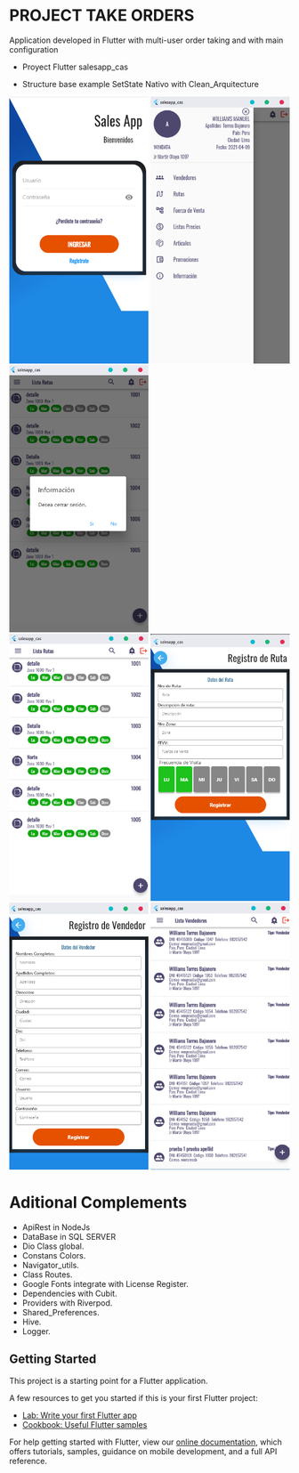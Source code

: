 # PROJECT TAKE ORDERS
Application developed in Flutter with multi-user order taking and with main configuration

- Proyect Flutter salesapp_cas

- Structure base example SetState Nativo with Clean_Arquitecture

<div class="row">
  <img src="salesapp_cas/assets/Splash.png" width="250" and height="480">
  <img src="salesapp_cas/assets/Menu.png" width="250" and height="480">
  <img src="salesapp_cas/assets/LogOff.png" width="250" and height="480">
</div>
<div class="row">
  <img src="salesapp_cas/assets/Routes.png" width="250" and height="480">
  <img src="salesapp_cas/assets/RegRoute.png" width="250" and height="480">
</div>

<div class="row">
  <img src="salesapp_cas/assets/RegSeller.png" width="250" and height="480">
  <img src="salesapp_cas/assets/Sellers.png" width="250" and height="480">  
</div>

# Aditional Complements

- ApiRest in NodeJs
- DataBase in SQL SERVER
- Dio Class global.
- Constans Colors.
- Navigator_utils.
- Class Routes.
- Google Fonts integrate with License Register.
- Dependencies with Cubit.
- Providers with Riverpod.
- Shared_Preferences.
- Hive.
- Logger.

## Getting Started

This project is a starting point for a Flutter application.

A few resources to get you started if this is your first Flutter project:

- [Lab: Write your first Flutter app](https://flutter.dev/docs/get-started/codelab)
- [Cookbook: Useful Flutter samples](https://flutter.dev/docs/cookbook)

For help getting started with Flutter, view our
[online documentation](https://flutter.dev/docs), which offers tutorials,
samples, guidance on mobile development, and a full API reference.


